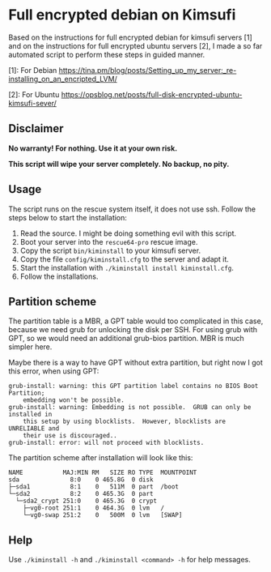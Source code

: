 # Full encrypted debian on Kimsufi

Based on the instructions for full encrypted debian for kimsufi servers [1]
and on the instructions for full encrypted ubuntu servers [2], I made a so
far automated script to perform these steps in guided manner.

[1]: For Debian https://tina.pm/blog/posts/Setting_up_my_server:_re-installing_on_an_encripted_LVM/

[2]: For Ubuntu https://opsblog.net/posts/full-disk-encrypted-ubuntu-kimsufi-sever/

## Disclaimer

**No warranty! For nothing. Use it at your own risk.**

**This script will wipe your server completely. No backup, no pity.**

## Usage

The script runs on the rescue system itself, it does not use ssh. Follow the
steps below to start the installation:

1. Read the source. I might be doing something evil with this script.
2. Boot your server into the `rescue64-pro` rescue image.
3. Copy the script `bin/kiminstall` to your kimsufi server.
4. Copy the file `config/kiminstall.cfg` to the server and adapt it.
5. Start the installation with `./kiminstall install kiminstall.cfg`.
6. Follow the installations.

## Partition scheme

The partition table is a MBR, a GPT table would too complicated in this case,
because we need grub for unlocking the disk per SSH. For using grub with GPT, so
we would need an additional grub-bios partition. MBR is much simpler here.

Maybe there is a way to have GPT without extra partition, but right now I got
this error, when using GPT:
```
grub-install: warning: this GPT partition label contains no BIOS Boot Partition;
    embedding won't be possible.
grub-install: warning: Embedding is not possible.  GRUB can only be installed in
    this setup by using blocklists.  However, blocklists are UNRELIABLE and
    their use is discouraged..
grub-install: error: will not proceed with blocklists.
```

The partition scheme after installation will look like this:

```
NAME           MAJ:MIN RM   SIZE RO TYPE  MOUNTPOINT
sda              8:0    0 465.8G  0 disk
├─sda1           8:1    0   511M  0 part  /boot
└─sda2           8:2    0 465.3G  0 part
  └─sda2_crypt 251:0    0 465.3G  0 crypt
    ├─vg0-root 251:1    0 464.3G  0 lvm   /
    └─vg0-swap 251:2    0   500M  0 lvm   [SWAP]
```

## Help

Use `./kiminstall -h` and `./kiminstall <command> -h` for help messages.
